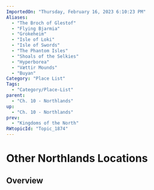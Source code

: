 ```yaml
---
ImportedOn: "Thursday, February 16, 2023 6:10:23 PM"
Aliases:
  - "The Broch of Glestof"
  - "Flying Bjarmia"
  - "Grokeheim"
  - "Isle of Loki"
  - "Isle of Swords"
  - "The Phantom Isles"
  - "Shoals of the Selkies"
  - "Hyperborea"
  - "Vættir Mounds"
  - "Buyan"
Category: "Place List"
Tags:
  - "Category/Place-List"
parent:
  - "Ch. 10 - Northlands"
up:
  - "Ch. 10 - Northlands"
prev:
  - "Kingdoms of the North"
RWtopicId: "Topic_1874"
---
```

# Other Northlands Locations
## Overview
